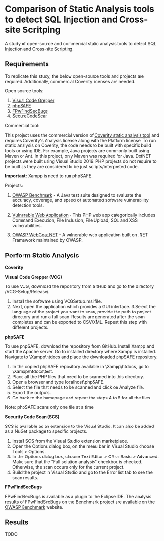 # Comparison of Static Analysis tools to detect SQL Injection and Cross-site Scritping
A study of open-source and commercial static analysis tools to detect SQL Injection and Cross-site Scripting.
 
## Requirements
To replicate this study, the below open-source tools and projects are required. Additionally, commercial Coverity licenses are needed. 

Open source tools:

1. [Visual Code Grepper](https://github.com/nccgroup/VCG)
2. [phpSAFE](https://github.com/JoseCarlosFonseca/phpSAFE)
3. [FPwFindSecBugs](https://github.com/find-sec-bugs/find-sec-bugs)
4. [SecureCodeScan](https://security-code-scan.github.io/)

Commercial tool:

This project uses the commercial version of [Coverity static analysis tool](https://community.synopsys.com/s/getting-started-with-synopsys#GSCoverity) and requires Coverity's Analysis license along with the Platform license. To run static analysis on Coverity, the code needs to be built with specific build tools or using IDE. For example, Java projects are commonly built using Maven or Ant. In this project, only Maven was required for Java. DotNET projects were built using Visual Studio 2019. PHP projects do not require to be built as they are considered to be just scripts/interpreted code. 

**Important:** Xampp is need to run phpSAFE.

Projects:

1. [OWASP Benchmark](https://github.com/OWASP/Benchmark) - A Java test suite designed to evaluate the accuracy, coverage, and speed of automated software vulnerability detection tools. 

2. [Vulnerable Web Application](https://github.com/OWASP/Vulnerable-Web-Application) - This PHP web app categorically includes Command Execution, File Inclusion, File Upload, SQL and XSS vulnerabilities.

3. [OWASP WebGoat.NET](https://github.com/OWASP/WebGoat.NET) - A vulnerable web application built on .NET Framework maintained by OWASP.


## Perform Static Analysis

**Coverity**


**Visual Code Grepper (VCG)**

To use VCG, download the repository from GitHub and go to the directory /VCG-Setup/Release/. 

1. Install the software using VCGSetup.msi file. 
2. Next, open the application which provides a GUI interface. 
3.Select the language of the project you want to scan, provide the path to project directory and run a full scan. Results are generated after the scan completes and can be exported to CSV/XML. Repeat this step with different projects. 

**phpSAFE**

To use phpSAFE, download the repository from GitHub. Install Xampp and start the Apache server. Go to installed directory where Xampp is installed. Navigate to \Xampp\htdocs and place the downloaded phpSAFE repository.  

1. In the copied phpSAFE repository available in \Xampp\htdocs, go to \Xampp\htdocs\test.
2. Place all the PHP files that need to be scanned into this directory.
3. Open a browser and type localhost\phpSAFE. 
4. Select the file that needs to be scanned and click on Analyze file.
5. Export the outputs.
6. Go back to the homepage and repeat the steps 4 to 6 for all the files.

Note: phpSAFE scans only one file at a time.

**Security Code Scan (SCS)**

SCS is available as an extension to the Visual Studio. It can also be added as a NuGet package to specific projects. 

1. Install SCS from the Visual Studio extension marketplace.
2. Open the Options dialog box, on the menu bar in Visual Studio choose Tools > Options. 
3. In the Options dialog box, choose Text Editor > C# or Basic > Advanced. Make sure that the "Full solution analysis" checkbox is checked. Otherwise, the scan occurs only for the current project.
4. Build the project in Visual Studio and go to the Error list tab to see the scan results.

**FPwFindSecBugs**

FPwFindSecBugs is available as a plugin to the Eclipse IDE. The analysis results of FPwFindSecBugs on the Benchmark project are available on the [OWASP Benchmark](https://owasp.org/www-project-benchmark/) website.


## Results
TODO
